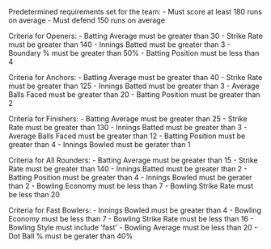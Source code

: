 Predetermined requirements set for the team:
     - Must score at least 180 runs on average
     - Must defend 150 runs on average

Criteria for Openers:
     - Batting Average must be greater than 30
     - Strike Rate must be greater than 140
     - Innings Batted must be greater than 3
     - Boundary % must be greater than 50%
     - Batting Position must be less than 4
     
Criteria for Anchors:
     - Batting Average must be greater than 40
     - Strike Rate must be greater than 125
     - Innings Batted must be greater than 3
     - Average Balls Faced must be greater than 20
     - Batting Position must be greater than 2

Criteria for Finishers:
     - Batting Average must be greater than 25
     - Strike Rate must be greater than 130
     - Innings Batted must be greater than 3
     - Average Balls Faced must be greater than 12
     - Batting Position must be greater than 4
     - Innings Bowled must be gerater than 1

Criteria for All Rounders:
     - Batting Average must be greater than 15
     - Strike Rate must be greater than 140
     - Innings Batted must be greater than 2
     - Batting Position must be greater than 4
     - Innings Bowled must be gerater than 2
     - Bowling Economy must be less than 7
     - Bowling Strike Rate must be less than 20

Criteria for Fast Bowlers:
     - Innings Bowled must be greater than 4
     - Bowling Economy must be less than 7
     - Bowling Strike Rate must be less than 16
     - Bowling Style must include 'fast'
     - Bowling Average must be less than 20
     - Dot Ball % must be gerater than 40%
